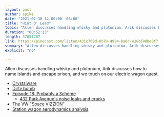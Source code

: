 ```yaml
---
layout: post
author: apike
date: "2021-02-18 12:00:00 -08:00"
title: "Hint O’ Lead"
topic: "Allen discusses handling whisky and plutonium, Arik discusses how to name islands and escape prison, and we touch on our electric wagon quest."
duration: "00:52:13"
length: 37651707
link: https://pinecast.com/listen/431c769d-0b79-4994-ba6d-e18b598be8f7.mp3
summary: "Allen discusses handling whisky and plutonium, Arik discusses how to name islands and escape prison, and we touch on our electric wagon quest."
explicit: "no"

---
```


Allen discusses handling whisky and plutonium, Arik discusses how to name islands and escape prison, and we touch on our electric wagon quest.

- [Crystalware](https://en.wikipedia.org/wiki/Lead_glass)
- [Dirty bomb](https://en.wikipedia.org/wiki/Dirty_bomb)
- [Episode 18: Probably a Scheme](https://funfact.fm/episodes/18)
    - [432 Park Avenue's noise leaks and cracks](https://www.nytimes.com/2021/02/03/realestate/luxury-high-rise-432-park.html?referringSource=articleShare)
- The VW ["Space VIZZION"](https://driving.ca/volkswagen/auto-news/news/volkswagen-is-putting-its-way-hot-id-space-vizzion-into-production)
- [Station wagon aerodynamics analysis](https://theansweris27.com/drivaer-fastback-vs-estate-back-aerodynamics/)

